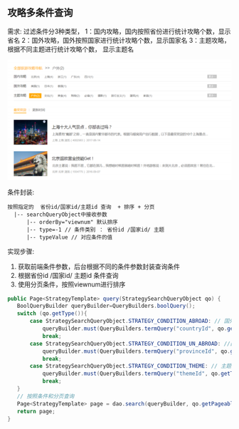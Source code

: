 ## 攻略多条件查询

需求:
过滤条件分3种类型，
1：国内攻略，国内按照省份进行统计攻略个数，显示省名
2：国外攻略，国外按照国家进行统计攻略个数，显示国家名
3：主题攻略，根据不同主题进行统计攻略个数， 显示主题名

![](assets/01_草稿-a6a6ec72.png)

条件封装:
```
按照指定的  省份id/国家id/主题id 查询  + 排序 + 分页
  |-- searchQueryObject中接收参数
      |-- orderBy="viewnum" 默认排序
      |-- type=-1 // 条件类别 ： 省份id /国家id/ 主题
      |-- typeValue // 对应条件的值
```

实现步骤:
1. 获取前端条件参数，后台根据不同的条件参数封装查询条件
2. 根据省份id /国家id/ 主题id 条件查询
3. 使用分页条件，按照viewnum进行排序

```java
public Page<StrategyTemplate> query(StrategySearchQueryObject qo) {
   BoolQueryBuilder queryBuilder=QueryBuilders.boolQuery();
   switch (qo.getType()){
       case StrategySearchQueryObject.STRATEGY_CONDITION_ABROAD: // 国外:按国家id查询
           queryBuilder.must(QueryBuilders.termQuery("countryId", qo.getTypeValue()));
           break;
       case StrategySearchQueryObject.STRATEGY_CONDITION_UN_ABROAD: //国内: 按省份id查询
           queryBuilder.must(QueryBuilders.termQuery("provinceId", qo.getTypeValue()));
           break;
       case StrategySearchQueryObject.STRATEGY_CONDITION_THEME: // 主题: 按主题的id查询
           queryBuilder.must(QueryBuilders.termQuery("themeId", qo.getTypeValue()));
           break;
   }
   // 按照条件和分页查询
   Page<StrategyTemplate> page = dao.search(queryBuilder, qo.getPageable());
   return page;
}
```

